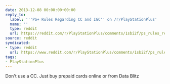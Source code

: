 ```yaml
---
date: 2013-12-08 00:00:00+00:00
reply_to:
  label: '''PS+ Rules Regarding CC and IGC'' on /r/PlayStationPlus'
  name: ''
  type: reddit
  url: https://reddit.com/r/PlayStationPlus/comments/1sbi2f/ps_rules_regarding_cc_and_igc/
source: reddit
syndicated:
- type: reddit
  url: https://www.reddit.com/r/PlayStationPlus/comments/1sbi2f/ps_rules_regarding_cc_and_igc/cdvvrpt/
tags:
- PlayStationPlus
---
```


Don't use a CC. Just buy prepaid cards online or from Data Blitz